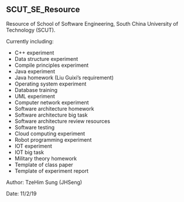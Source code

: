## SCUT_SE_Resource

Resource of School of Software Engineering, South China University of Technology (SCUT).

Currently including:

- C++ experiment 
- Data structure experiment 
- Compile principles experiment 
- Java experiment 
- Java homework (Liu Guixi’s requirement) 
- Operating system experiment 
- Database training 
- UML experiment 
- Computer network experiment 
- Software architecture homework 
- Software architecture big task
- Software architecture review resources
- Software testing
- Cloud computing experiment 
- Robot programming experiment
- IOT experiment
- IOT big task
- Military theory homework 
- Template of class paper 
- Template of experiment report


Author: TzeHim Sung (JHSeng)

Date: 11/2/19

